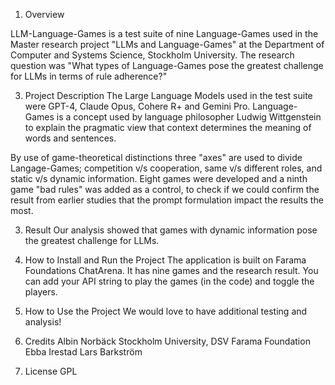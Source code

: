 1. Overview

   
LLM-Language-Games is a test suite of nine Language-Games used in the Master research project
"LLMs and Language-Games" at the Department of Computer and Systems Science, Stockholm University.
The research question was "What types of Language-Games pose the greatest challenge
for LLMs in terms of rule adherence?"

3. Project Description
The Large Language Models used in the test suite were GPT-4, Claude Opus, Cohere R+ and Gemini Pro.
Language-Games is a concept used by language philosopher Ludwig Wittgenstein to explain the pragmatic
view that context determines the meaning of words and sentences.

By use of game-theoretical distinctions three "axes" are used to divide Langage-Games;
competition v/s cooperation, same v/s different roles, and static v/s dynamic information. 
Eight games were developed and a ninth game "bad rules" was added as a control, to check
if we could confirm the result from earlier studies that the prompt formulation
impact the results the most.

3. Result
Our analysis showed that games with dynamic information pose the greatest challenge for LLMs.

4. How to Install and Run the Project
The application is built on Farama Foundations ChatArena. It has nine games and the research result.
You can add your API string to play the games (in the code) and toggle the players.

6. How to Use the Project
We would love to have additional testing and analysis!

7. Credits
Albin Norbäck
Stockholm University, DSV
Farama Foundation
Ebba Irestad
Lars Barkström

8. License
GPL
